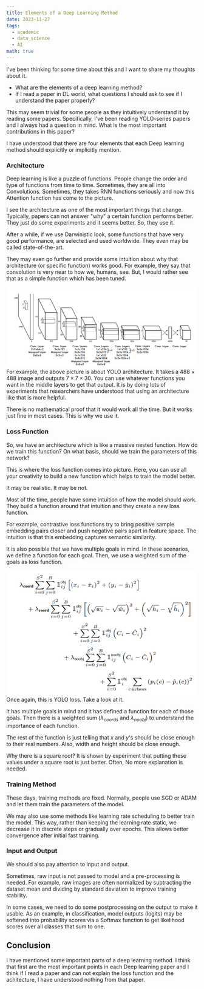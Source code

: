 ```yaml
---
title: Elements of a Deep Learning Method
date: 2023-11-27
tags:
  - academic
  - data_science
  - AI
math: true
---
```

I've been thinking for some time about this and I want to share my thoughts about it. 

- What are the elements of a deep learning method?
- If I read a paper in DL world, what questions I should ask to see if I understand the paper properly?

This may seem trivial for some people as they intuitively understand it by reading some papers. Specifically, I've been reading YOLO-series papers and I always had a question in mind. What is the most important contributions in this paper?

I have understood that there are four elements that each Deep learning method should explicitly or implicitly mention. 

### Architecture
Deep learning is like a puzzle of functions. People change the order and type of functions from time to time. Sometimes, they are all into Convolutions. Sometimes, they takes RNN functions seriously and now this Attention function has come to the picture. 

I see the architecture as one of the most important things that change. Typically, papers can not answer "why" a certain function performs better. They just do some experiments and it seems better. So, they use it. 

After a while, if we use Darwinistic look, some functions that have very good performance, are selected and used worldwide. They even may be called state-of-the-art. 

They may even go further and provide some intuition about why that architecture (or specific function) works good. For example, they say that convolution is very near to how we, humans, see. But, I would rather see that as a simple function which has been tuned. 

![](yolo-architecture.png)
For example, the above picture is about YOLO architecture. It takes a $488 \times 488$ image and outputs $7 \times 7 \times 30$. You can use whatever functions you want in the middle layers to get that output. It is by doing lots of experiments that researchers have understood that using an architecture like that is more helpful. 

There is no mathematical proof that it would work all the time. But it works just fine in most cases. This is why we use it. 

### Loss Function
So, we have an architecture which is like a massive nested function. How do we train this function? On what basis, should we train the parameters of this network?

This is where the loss function comes into picture. Here, you can use all your creativity to build a new function which helps to train the model better. 

It may be realistic. It may be not. 

Most of the time, people have some intuition of how the model should work. They build a function around that intuition and they create a new loss function.

For example, contrastive loss functions try to bring positive sample embedding pairs closer and push negative pairs apart in feature space. The intuition is that this embedding captures semantic similarity.

It is also possible that we have multiple goals in mind. In these scenarios, we define a function for each goal. Then, we use a weighted sum of the goals as loss function. 

![](yolo-loss.png)
Once again, this is YOLO loss. Take a look at it. 

It has multiple goals in mind and it has defined a function for each of those goals. Then there is a weighted sum ($\lambda_{coords}$ and $\lambda_{noobj}$) to understand the importance of each function. 

The rest of the function is just telling that $x$ and $y$'s should be close enough to their real numbers. Also, width and height should be close enough. 

Why there is a square root? It is shown by experiment that putting these values under a square root is just better. Often, No more explanation is needed. 

### Training Method
These days, training methods are fixed. Normally, people use SGD or ADAM and let them train the parameters of the model. 

We may also use some methods like learning rate scheduling to better train the model. This way, rather than keeping the learning rate static, we decrease it in discrete steps or gradually over epochs. This allows better convergence after initial fast training. 
### Input and Output
We should also pay attention to input and output. 

Sometimes, raw input is not passed to model and a pre-processing is needed. For example, raw images are often normalized by subtracting the dataset mean and dividing by standard deviation to improve training stability.

In some cases, we need to do some postprocessing on the output to make it usable. As an example, in classification, model outputs (logits) may be softened into probability scores via a Softmax function to get likelihood scores over all classes that sum to one.


## Conclusion
I have mentioned some important parts of a deep learning method. I think that first are the most important points in each Deep learning paper and I think if I read a paper and can not explain the loss function and the achitecture, I have understood nothing from that paper. 